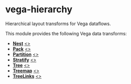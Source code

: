 # vega-hierarchy

Hierarchical layout transforms for Vega dataflows.

This module provides the following Vega data transforms:

- [**Nest**](https://vega.github.io/vega/docs/transforms/nest/) [&lt;&gt;](https://github.com/vega/vega-hierarchy/blob/master/src/Nest.js "Source")
- [**Pack**](https://vega.github.io/vega/docs/transforms/pack/) [&lt;&gt;](https://github.com/vega/vega-hierarchy/blob/master/src/Pack.js "Source")
- [**Partition**](https://vega.github.io/vega/docs/transforms/partition/) [&lt;&gt;](https://github.com/vega/vega-hierarchy/blob/master/src/Partition.js "Source")
- [**Stratify**](https://vega.github.io/vega/docs/transforms/stratify/) [&lt;&gt;](https://github.com/vega/vega-hierarchy/blob/master/src/Stratify.js "Source")
- [**Tree**](https://vega.github.io/vega/docs/transforms/tree/) [&lt;&gt;](https://github.com/vega/vega-hierarchy/blob/master/src/Tree.js "Source")
- [**Treemap**](https://vega.github.io/vega/docs/transforms/treemap/) [&lt;&gt;](https://github.com/vega/vega-hierarchy/blob/master/src/Treemap.js "Source")
- [**TreeLinks**](https://vega.github.io/vega/docs/transforms/treelinks/) [&lt;&gt;](https://github.com/vega/vega-hierarchy/blob/master/src/TreeLinks.js "Source")
